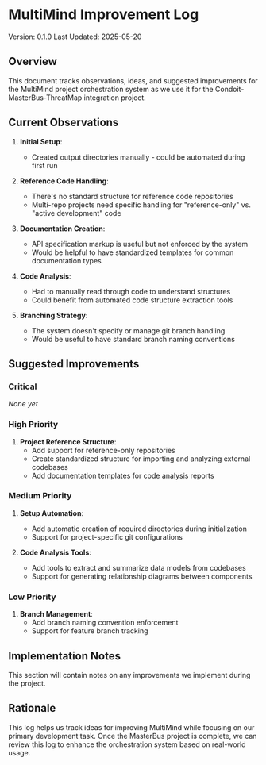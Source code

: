 # MultiMind Improvement Log

Version: 0.1.0
Last Updated: 2025-05-20

## Overview

This document tracks observations, ideas, and suggested improvements for the MultiMind project orchestration system as we use it for the Condoit-MasterBus-ThreatMap integration project.

## Current Observations

1. **Initial Setup**: 
   - Created output directories manually - could be automated during first run

2. **Reference Code Handling**:
   - There's no standard structure for reference code repositories
   - Multi-repo projects need specific handling for "reference-only" vs. "active development" code

3. **Documentation Creation**:
   - API specification markup is useful but not enforced by the system
   - Would be helpful to have standardized templates for common documentation types

4. **Code Analysis**:
   - Had to manually read through code to understand structures
   - Could benefit from automated code structure extraction tools

5. **Branching Strategy**:
   - The system doesn't specify or manage git branch handling
   - Would be useful to have standard branch naming conventions

## Suggested Improvements

### Critical

*None yet*

### High Priority

1. **Project Reference Structure**:
   - Add support for reference-only repositories
   - Create standardized structure for importing and analyzing external codebases
   - Add documentation templates for code analysis reports

### Medium Priority

1. **Setup Automation**:
   - Add automatic creation of required directories during initialization
   - Support for project-specific git configurations

2. **Code Analysis Tools**:
   - Add tools to extract and summarize data models from codebases
   - Support for generating relationship diagrams between components

### Low Priority

1. **Branch Management**:
   - Add branch naming convention enforcement
   - Support for feature branch tracking

## Implementation Notes

This section will contain notes on any improvements we implement during the project.

## Rationale

This log helps us track ideas for improving MultiMind while focusing on our primary development task. Once the MasterBus project is complete, we can review this log to enhance the orchestration system based on real-world usage. 